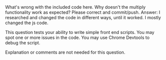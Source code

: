 What's wrong with the included code here.  Why doesn't the multiply functionality work as expected?  Please correct and commit/push. 
Answer: I researched and changed the code in different ways, until it worked. I mostly changed the js code.

This question tests your ability to write simple front end scripts.  You may spot one or more issues in the code.  You may use Chrome Devtools to debug the script.

Explanation or comments are not needed for this question.
